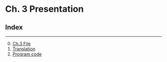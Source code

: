# Ch. 3 Presentation
## Index
---
0. [Ch.3 File](learrning%20genetic%20algorithm%20with%20python_ch_3.pdf)
1. [Translation](Ch.3%20Translation.md)
2. [Program code](Program%20code.md)
